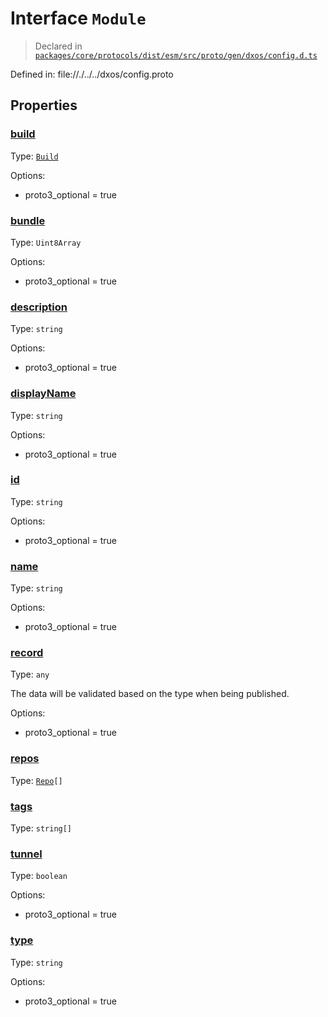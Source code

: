 # Interface `Module`
> Declared in [`packages/core/protocols/dist/esm/src/proto/gen/dxos/config.d.ts`]()

Defined in:
   file://./../../dxos/config.proto
## Properties
### [build]()
Type: <code>[Build](/api/@dxos/config/interfaces/Build)</code>

Options:
  - proto3_optional = true
### [bundle]()
Type: <code>Uint8Array</code>

Options:
  - proto3_optional = true
### [description]()
Type: <code>string</code>

Options:
  - proto3_optional = true
### [displayName]()
Type: <code>string</code>

Options:
  - proto3_optional = true
### [id]()
Type: <code>string</code>

Options:
  - proto3_optional = true
### [name]()
Type: <code>string</code>

Options:
  - proto3_optional = true
### [record]()
Type: <code>any</code>

The data will be validated based on the type when being published.

Options:
  - proto3_optional = true
### [repos]()
Type: <code>[Repo](/api/@dxos/config/interfaces/Repo)[]</code>
### [tags]()
Type: <code>string[]</code>
### [tunnel]()
Type: <code>boolean</code>

Options:
  - proto3_optional = true
### [type]()
Type: <code>string</code>

Options:
  - proto3_optional = true